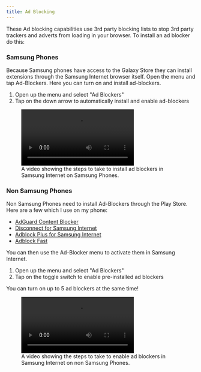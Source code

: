 ```yaml
---
title: Ad Blocking
---
```


These Ad blocking capabilities use 3rd party blocking lists to stop 3rd party trackers and adverts from loading in your browser. To install an ad blocker do this:

### Samsung Phones

Because Samsung phones have access to the Galaxy Store they can install extensions through the Samsung Internet browser itself. Open the menu and tap Ad-Blockers. Here you can turn on and install ad-blockers.

1. Open up the menu and select "Ad Blockers"
1. Tap on the down arrow to automatically install and enable ad-blockers

<figure>
<video controls src="{{ "/assets/en/adblckers1.mp4" | relative_url }}"></video>
<figcaption>A video showing the steps to take to install ad blockers in Samsung Internet on Samsung Phones.</figcaption>
</figure>

### Non Samsung Phones

Non Samsung Phones need to install Ad-Blockers through the Play Store. Here are a few which I use on my phone:

* [AdGuard Content Blocker](https://play.google.com/store/apps/details?id=com.adguard.android.contentblocker)
* [Disconnect for Samsung Internet](https://play.google.com/store/apps/details?id=com.disconnect.samsungcontentblocker)
* [Adblock Plus for Samsung Internet](https://play.google.com/store/apps/details?id=org.adblockplus.adblockplussbrowser)
* [Adblock Fast](https://play.google.com/store/apps/details?id=com.rocketshipapps.adblockfast)

You can then use the Ad-Blocker menu to activate them in Samsung Internet. 

1. Open up the menu and select "Ad Blockers"
1. Tap on the toggle switch to enable pre-installed ad blockers

You can turn on up to 5 ad blockers at the same time!

<figure>
<video controls src="{{ "/assets/en/adblokers2.mp4" | relative_url }}"></video>
<figcaption>A video showing the steps to take to enable ad blockers in Samsung Internet on non Samsung Phones.</figcaption>
</figure>